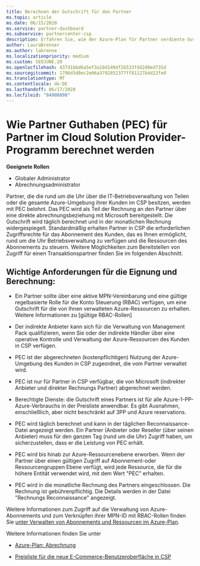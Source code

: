 ```yaml
---
title: Berechnen der Gutschrift für den Partner
ms.topic: article
ms.date: 06/15/2020
ms.service: partner-dashboard
ms.subservice: partnercenter-csp
description: Erfahren Sie, wie der Azure-Plan für Partner verdiente Gutschriften ("Partner verdiente Guthaben") berechnet wird. Dies schließt die Berechtigungsanforderungen für Partner und indirekte Anbieter ein.
author: LauraBrenner
ms.author: labrenne
ms.localizationpriority: medium
ms.custom: SEOJUNE.20
ms.openlocfilehash: 437d1bbd6a5ef3a18d149df2b533fdd2d0ed735d
ms.sourcegitcommit: 1796d3d0ec2e06a3792852377ff81127b4d22fe0
ms.translationtype: MT
ms.contentlocale: de-DE
ms.lasthandoff: 06/17/2020
ms.locfileid: "84908898"
---
```

# <a name="how-partner-earned-credit-pec-is-calculated-for-partners-in-the-cloud-solution-provider-program"></a>Wie Partner Guthaben (PEC) für Partner im Cloud Solution Provider-Programm berechnet werden

**Geeignete Rollen**

- Globaler Administrator
- Abrechnungsadministrator

Partner, die die rund um die Uhr über die IT-Betriebsverwaltung von Teilen oder die gesamte Azure-Umgebung ihrer Kunden im CSP besitzen, werden mit PEC belohnt. Das PEC wird als Teil der Rechnung an den Partner über eine direkte abrechnungsbeziehung mit Microsoft bereitgestellt. Die Gutschrift wird täglich berechnet und in der monatlichen Rechnung widergespiegelt. Standardmäßig erhalten Partner in CSP die erforderlichen Zugriffsrechte für das Abonnement des Kunden, das es Ihnen ermöglicht, rund um die Uhr Betriebsverwaltung zu verfügen und die Ressourcen des Abonnements zu steuern. Weitere Möglichkeiten zum Bereitstellen von Zugriff für einen Transaktionspartner finden Sie im folgenden Abschnitt.


## <a name="important-eligibility-and-calculation-requirements"></a>Wichtige Anforderungen für die Eignung und Berechnung:

- Ein Partner sollte über eine aktive MPN-Vereinbarung und eine gültige regelbasierte Rolle für die Konto Steuerung (RBAC) verfügen, um eine Gutschrift für die von Ihnen verwalteten Azure-Ressourcen zu erhalten. Weitere Informationen zu [gültige RBAC-Rollen]

- Der indirekte Anbieter kann sich für die Verwaltung von Management Pack qualifizieren, wenn Sie oder der indirekte Händler über eine operative Kontrolle und Verwaltung der Azure-Ressourcen des Kunden in CSP verfügen.

- PEC ist der abgerechneten (kostenpflichtigen) Nutzung der Azure-Umgebung des Kunden in CSP zugeordnet, die vom Partner verwaltet wird. 

- PEC ist nur für Partner in CSP verfügbar, die von Microsoft (indirekter Anbieter und direkter Rechnungs Partner) abgerechnet werden.

- Berechtigte Dienste: die Gutschrift eines Partners ist für alle Azure-1-PP-Azure-Verbrauchs in der Preisliste anwendbar. Es gibt Ausnahmen, einschließlich, aber nicht beschränkt auf 3PP und Azure reservations.

- PEC wird täglich berechnet und kann in der täglichen Reconnaissance-Datei angezeigt werden. Ein Partner (Anbieter oder Reseller (über seinen Anbieter) muss für den ganzen Tag (rund um die Uhr) Zugriff haben, um sicherzustellen, dass er die Leistung von PEC erhält.

- PEC wird bis hinab zur Azure-Ressourcenebene erworben. Wenn der Partner über einen gültigen Zugriff auf Abonnement-oder Ressourcengruppen Ebene verfügt, wird jede Ressource, die für die höhere Entität verwendet wird, mit dem Wert "PEC" erhalten. 

- PEC wird in die monatliche Rechnung des Partners eingeschlossen. Die Rechnung ist gebührenpflichtig. Die Details werden in der Datei "Rechnungs Reconnaissance" angezeigt.

Weitere Informationen zum Zugriff auf die Verwaltung von Azure-Abonnements und zum Verknüpfen ihrer MPN-ID mit RBAC-Rollen finden Sie [unter Verwalten von Abonnements und Ressourcen im Azure-Plan](azure-plan-manage.md).

Weitere Informationen finden Sie unter

- [Azure-Plan: Abrechnung](azure-plan-billing.md)

- [Preisliste für die neue E-Commerce-Benutzeroberfläche in CSP ](azure-plan-price-list.md)